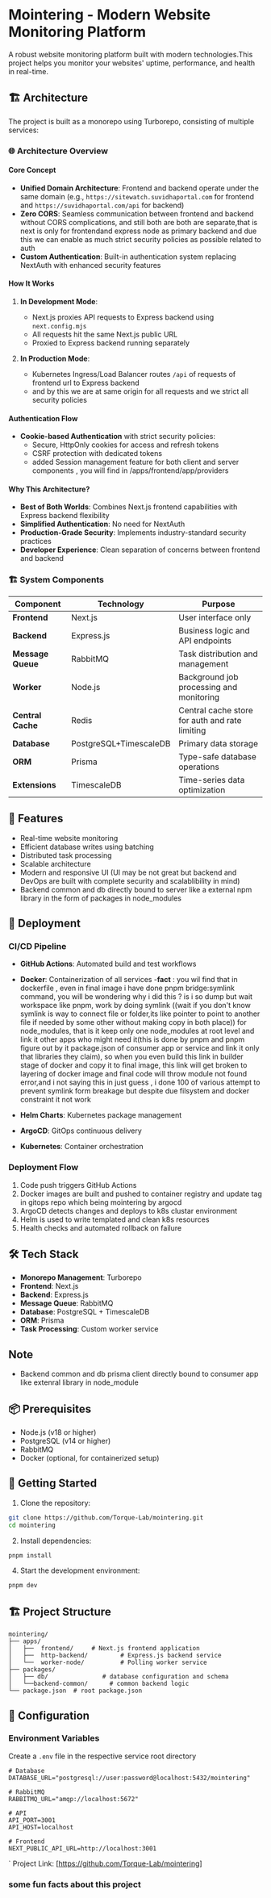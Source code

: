 # Mointering - Modern Website Monitoring Platform

A robust website monitoring platform built with modern technologies.This project helps you monitor your websites' uptime, performance, and health in real-time.

## 🏗️ Architecture

The project is built as a monorepo using Turborepo, consisting of multiple services:

### 🌐 Architecture Overview

#### Core Concept
- **Unified Domain Architecture**: Frontend and backend operate under the same domain (e.g., `https://sitewatch.suvidhaportal.com` for frontend and `https://suvidhaportal.com/api` for backend)
- **Zero CORS**: Seamless communication between frontend and backend without CORS complications, and still both are both are separate,that is next is only for frontendand express node as primary backend and due this we can enable as much strict security policies as possible related to auth
- **Custom Authentication**: Built-in authentication system replacing NextAuth with enhanced security features

#### How It Works
1. **In Development Mode**:
   - Next.js proxies API requests to Express backend using `next.config.mjs`
   - All requests hit the same Next.js public URL
   - Proxied to Express backend running separately

2. **In Production Mode**:
   - Kubernetes Ingress/Load Balancer routes `/api` of  requests of frontend url to Express backend
   - and by this we are  at same origin for all requests and we strict all security policies
#### Authentication Flow
- **Cookie-based Authentication** with strict security policies:
  - Secure, HttpOnly cookies for access and refresh tokens
  - CSRF protection with dedicated tokens
  - added Session management feature for both client and server components , you will find in /apps/frontend/app/providers

#### Why This Architecture?
- **Best of Both Worlds**: Combines Next.js frontend capabilities with Express backend flexibility
- **Simplified Authentication**: No need for NextAuth
- **Production-Grade Security**: Implements industry-standard security practices
- **Developer Experience**: Clean separation of concerns between frontend and backend

### 🏗️ System Components

| Component        | Technology            | Purpose                                  |
|----------------- |------------------     |------------------------------------------|
| **Frontend**     | Next.js               | User interface only                      |
| **Backend**      | Express.js            | Business logic and API endpoints         |
| **Message Queue**| RabbitMQ              | Task distribution and management         |
| **Worker**       | Node.js               | Background job processing and monitoring |
| **Central Cache**| Redis                 | Central cache store for auth  and rate limiting       |
| **Database**     | PostgreSQL+TimescaleDB|Primary data storage                      |
| **ORM**          | Prisma                | Type-safe database operations            |
| **Extensions**   | TimescaleDB           | Time-series data optimization            |

## 🚀 Features

- Real-time website monitoring
- Efficient database writes using batching
- Distributed task processing
- Scalable architecture
- Modern and responsive UI (UI may be not great but backend and DevOps are built with complete security and scalablibility in mind)
- Backend common and db directly bound to server like a external npm library in the form of packages in node_modules

## 🚀 Deployment
### CI/CD Pipeline
- **GitHub Actions**: Automated build and test workflows
- **Docker**: Containerization of all services 
-**fact** : you wil find that in dockerfile , even in final image i have done pnpm bridge:symlink command, you will be wondering why i did this ? is i so  dump but wait workspace like pnpm,  work by doing symlink ((wait if you don't know symlink is way to connect file or folder,its like pointer to point to another file if needed by some other without making copy in both place)) for node_modules, that is it  keep only one node_modules at root level and link it other apps who might need it(this is done by pnpm and pnpm  figure out by it package.json of consumer app or service and link it only that libraries they claim), so when you even build this link in builder stage of docker and copy it to final image, this link will get broken to layering of docker image and final code will throw module not found error,and i not saying this in just guess , i done 100 of various attempt to prevent symlink form breakage but despite due filsystem and docker constraint it not work

- **Helm Charts**: Kubernetes package management
- **ArgoCD**: GitOps continuous delivery
- **Kubernetes**: Container orchestration

### Deployment Flow
1. Code push triggers GitHub Actions
2. Docker images are built and pushed to container registry and update tag in gitops repo which being mointering by argocd
3. ArgoCD detects changes and deploys to k8s clustar  environment
4. Helm is used to write templated and clean k8s resources
5. Health checks and automated rollback on failure

## 🛠️ Tech Stack

- **Monorepo Management**: Turborepo
- **Frontend**: Next.js
- **Backend**: Express.js
- **Message Queue**: RabbitMQ
- **Database**: PostgreSQL + TimescaleDB
- **ORM**: Prisma
- **Task Processing**: Custom worker service
## Note 
- Backend common and db prisma client directly bound to consumer app like extenral library in node_module
## 📦 Prerequisites

- Node.js (v18 or higher)
- PostgreSQL (v14 or higher)
- RabbitMQ
- Docker (optional, for containerized setup)

## 🚀 Getting Started

1. Clone the repository:
```bash
git clone https://github.com/Torque-Lab/mointering.git
cd mointering
```

2. Install dependencies:
```bash
pnpm install
```


4. Start the development environment:
```bash
pnpm dev
```

## 🏗️ Project Structure

```
mointering/
├── apps/
│   ├──  frontend/     # Next.js frontend application
│   ├──  http-backend/         # Express.js backend service
│   └──  worker-node/          # Polling worker service
├── packages/
│   ├── db/               # database configuration and schema
│   └──backend-common/      # common backend logic 
└── package.json  # root package.json
```

## 🔧 Configuration

### Environment Variables

Create a `.env` file in the  respective service root directory 

```env
# Database
DATABASE_URL="postgresql://user:password@localhost:5432/mointering"

# RabbitMQ
RABBITMQ_URL="amqp://localhost:5672"

# API
API_PORT=3001
API_HOST=localhost

# Frontend
NEXT_PUBLIC_API_URL=http://localhost:3001
```
`
Project Link: [https://github.com/Torque-Lab/mointering]

### some fun facts about this project
